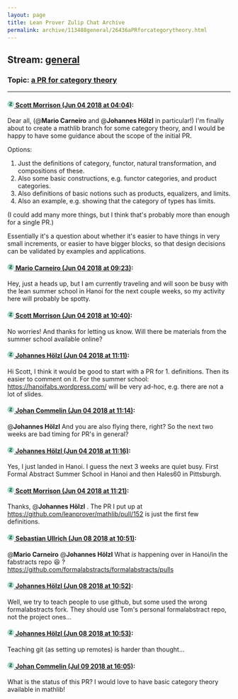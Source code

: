 ```yaml
---
layout: page
title: Lean Prover Zulip Chat Archive 
permalink: archive/113488general/26436aPRforcategorytheory.html
---
```


## Stream: [general](index.html)
### Topic: [a PR for category theory](26436aPRforcategorytheory.html)

---

#### [![Click to go to Zulip](../../assets/img/zulip2.png) Scott Morrison (Jun 04 2018 at 04:04)](https://leanprover.zulipchat.com/#narrow/stream/113488-general/topic/a%20PR%20for%20category%20theory/near/127523861):
Dear all, (@**Mario Carneiro** and @**Johannes Hölzl** in particular!)
I'm finally about to create a mathlib branch for some category theory, and I would be happy to have some guidance about the scope of the initial PR.

Options:
1. Just the definitions of category, functor, natural transformation, and compositions of these.
2. Also some basic constructions, e.g. functor categories, and product categories.
3. Also definitions of basic notions such as products, equalizers, and limits.
4. Also an example, e.g. showing that the category of types has limits.

(I could add many more things, but I think that's probably more than enough for a single PR.)

Essentially it's a question about whether it's easier to have things in very small increments, or easier to have bigger blocks, so that design decisions can be validated by examples and applications.

#### [![Click to go to Zulip](../../assets/img/zulip2.png) Mario Carneiro (Jun 04 2018 at 09:23)](https://leanprover.zulipchat.com/#narrow/stream/113488-general/topic/a%20PR%20for%20category%20theory/near/127532640):
Hey, just a heads up, but I am currently traveling and will soon be busy with the lean summer school in Hanoi for the next couple weeks, so my activity here will probably be spotty.

#### [![Click to go to Zulip](../../assets/img/zulip2.png) Scott Morrison (Jun 04 2018 at 10:40)](https://leanprover.zulipchat.com/#narrow/stream/113488-general/topic/a%20PR%20for%20category%20theory/near/127535041):
No worries! And thanks for letting us know. Will there be materials from the summer school available online?

#### [![Click to go to Zulip](../../assets/img/zulip2.png) Johannes Hölzl (Jun 04 2018 at 11:11)](https://leanprover.zulipchat.com/#narrow/stream/113488-general/topic/a%20PR%20for%20category%20theory/near/127536040):
Hi Scott, I think it would be good to start with a PR for 1. definitions. Then its easier to comment on it. For the summer school: https://hanoifabs.wordpress.com/ will be very ad-hoc, e.g. there are not a lot of slides.

#### [![Click to go to Zulip](../../assets/img/zulip2.png) Johan Commelin (Jun 04 2018 at 11:14)](https://leanprover.zulipchat.com/#narrow/stream/113488-general/topic/a%20PR%20for%20category%20theory/near/127536139):
@**Johannes Hölzl** And you are also flying there, right? So the next two weeks are bad timing for PR's in general?

#### [![Click to go to Zulip](../../assets/img/zulip2.png) Johannes Hölzl (Jun 04 2018 at 11:16)](https://leanprover.zulipchat.com/#narrow/stream/113488-general/topic/a%20PR%20for%20category%20theory/near/127536198):
Yes, I just landed in Hanoi. I guess the next 3 weeks are quiet busy. First Formal Abstract Summer School in Hanoi and then Hales60 in Pittsburgh.

#### [![Click to go to Zulip](../../assets/img/zulip2.png) Scott Morrison (Jun 04 2018 at 11:21)](https://leanprover.zulipchat.com/#narrow/stream/113488-general/topic/a%20PR%20for%20category%20theory/near/127536352):
Thanks, @**Johannes Hölzl** . The PR I put up at https://github.com/leanprover/mathlib/pull/152 is just the first few definitions.

#### [![Click to go to Zulip](../../assets/img/zulip2.png) Sebastian Ullrich (Jun 08 2018 at 10:51)](https://leanprover.zulipchat.com/#narrow/stream/113488-general/topic/a%20PR%20for%20category%20theory/near/127762084):
@**Mario Carneiro** @**Johannes Hölzl** What _is_ happening over in Hanoi/in the fabstracts repo :laughing: ? https://github.com/formalabstracts/formalabstracts/pulls

#### [![Click to go to Zulip](../../assets/img/zulip2.png) Johannes Hölzl (Jun 08 2018 at 10:52)](https://leanprover.zulipchat.com/#narrow/stream/113488-general/topic/a%20PR%20for%20category%20theory/near/127762135):
Well, we try to teach people to use github, but some used the wrong formalabstracts fork. They should use Tom's personal formalabstract repo, not the project ones...

#### [![Click to go to Zulip](../../assets/img/zulip2.png) Johannes Hölzl (Jun 08 2018 at 10:53)](https://leanprover.zulipchat.com/#narrow/stream/113488-general/topic/a%20PR%20for%20category%20theory/near/127762151):
Teaching git (as setting up remotes) is harder than thought...

#### [![Click to go to Zulip](../../assets/img/zulip2.png) Johan Commelin (Jul 09 2018 at 16:05)](https://leanprover.zulipchat.com/#narrow/stream/113488-general/topic/a%20PR%20for%20category%20theory/near/129351495):
What is the status of this PR? I would love to have basic category theory available in mathlib!

